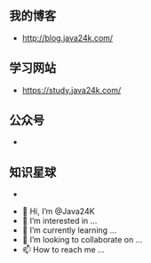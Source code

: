 ## 我的博客
* http://blog.java24k.com/

## 学习网站
* https://study.java24k.com/

## 公众号
* 

## 知识星球 
*


- 👋 Hi, I’m @Java24K
- 👀 I’m interested in ...
- 🌱 I’m currently learning ...
- 💞️ I’m looking to collaborate on ...
- 📫 How to reach me ...

<!---
Java24K/Java24K is a ✨ special ✨ repository because its `README.md` (this file) appears on your GitHub profile.
You can click the Preview link to take a look at your changes.
--->
